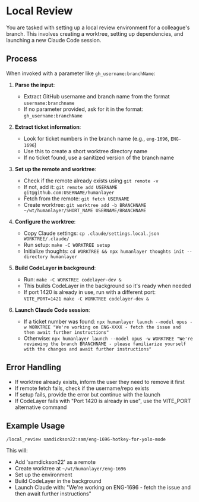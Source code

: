 # Local Review

You are tasked with setting up a local review environment for a colleague's branch. This involves creating a worktree, setting up dependencies, and launching a new Claude Code session.

## Process

When invoked with a parameter like `gh_username:branchName`:

1. **Parse the input**:
   - Extract GitHub username and branch name from the format `username:branchname`
   - If no parameter provided, ask for it in the format: `gh_username:branchName`

2. **Extract ticket information**:
   - Look for ticket numbers in the branch name (e.g., `eng-1696`, `ENG-1696`)
   - Use this to create a short worktree directory name
   - If no ticket found, use a sanitized version of the branch name

3. **Set up the remote and worktree**:
   - Check if the remote already exists using `git remote -v`
   - If not, add it: `git remote add USERNAME git@github.com:USERNAME/humanlayer`
   - Fetch from the remote: `git fetch USERNAME`
   - Create worktree: `git worktree add -b BRANCHNAME ~/wt/humanlayer/SHORT_NAME USERNAME/BRANCHNAME`

4. **Configure the worktree**:
   - Copy Claude settings: `cp .claude/settings.local.json WORKTREE/.claude/`
   - Run setup: `make -C WORKTREE setup`
   - Initialize thoughts: `cd WORKTREE && npx humanlayer thoughts init --directory humanlayer`

5. **Build CodeLayer in background**:
   - Run: `make -C WORKTREE codelayer-dev &`
   - This builds CodeLayer in the background so it's ready when needed
   - If port 1420 is already in use, run with a different port: `VITE_PORT=1421 make -C WORKTREE codelayer-dev &`

6. **Launch Claude Code session**:
   - If a ticket number was found: `npx humanlayer launch --model opus -w WORKTREE "We're working on ENG-XXXX - fetch the issue and then await further instructions"`
   - Otherwise: `npx humanlayer launch --model opus -w WORKTREE "We're reviewing the branch BRANCHNAME - please familiarize yourself with the changes and await further instructions"`

## Error Handling

- If worktree already exists, inform the user they need to remove it first
- If remote fetch fails, check if the username/repo exists
- If setup fails, provide the error but continue with the launch
- If CodeLayer fails with "Port 1420 is already in use", use the VITE_PORT alternative command

## Example Usage

```
/local_review samdickson22:sam/eng-1696-hotkey-for-yolo-mode
```

This will:
- Add 'samdickson22' as a remote
- Create worktree at `~/wt/humanlayer/eng-1696`
- Set up the environment
- Build CodeLayer in the background
- Launch Claude with: "We're working on ENG-1696 - fetch the issue and then await further instructions"
